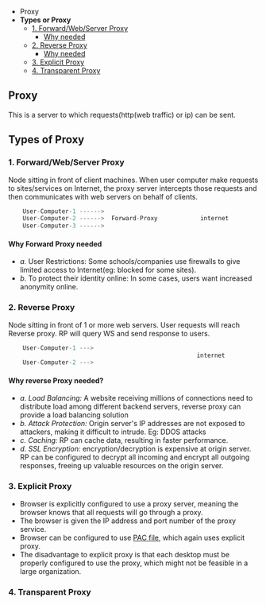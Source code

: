 - Proxy
- **Types or Proxy**
  - [1. Forward/Web/Server Proxy](#fow)
    - [Why needed](#whyf)
  - [2. Reverse Proxy](#rev)
    - [Why needed](#whyr)
  - [3. Explicit Proxy](#exp)
  - [4. Transparent Proxy](#t)

## Proxy
This is a server to which requests(http(web traffic) or ip) can be sent. 

## Types of Proxy
<a name=fow></a>
### 1. Forward/Web/Server Proxy
Node sitting in front of client machines. When user computer make requests to sites/services on Internet, the proxy server intercepts those requests and then communicates with web servers on behalf of clients.
```c
    User-Computer-1 ------>
    User-Computer-2 ------>  Forward-Proxy            internet            Destination-server(www.test.com)
    User-Computer-3 ------>
```  
<a name=whyf></a>
#### Why Forward Proxy needed
- *a.* User Restrictions: Some schools/companies use firewalls to give limited access to Internet(eg: blocked for some sites). 
- *b.* To protect their identity online: In some cases, users want increased anonymity online.

<a name=rev></a>
### 2. Reverse Proxy 
Node sitting in front of 1 or more web servers. User requests will reach Reverse proxy. RP will query WS and send response to users.
```c
    User-Computer-1 --->                                                                        Origin/Web-Server-1
                                                     internet                Reverse-Proxy      Origin/Web-Server-2
    User-Computer-2 --->                                                                        Origin/Web-Server-3
```
<a name=whyr></a>
#### Why reverse Proxy needed?
- *a. Load Balancing:* A website receiving millions of connections need to distribute load among different backend servers, reverse proxy can provide a load balancing solution
- *b. Attack Protection:* Origin server's IP addresses are not exposed to attackers, making it difficult to intrude. Eg: DDOS attacks
- *c. Caching:* RP can cache data, resulting in faster performance.
- *d. SSL Encryption:* encryption/decryption is expensive at origin server. RP can be configured to decrypt all incoming and encrypt all outgoing responses, freeing up valuable resources on the origin server.

<a name=exp></a>
### 3. Explicit Proxy
- Browser is explicitly configured to use a proxy server, meaning the browser knows that all requests will go through a proxy. 
- The browser is given the IP address and port number of the proxy service.
- Browser can be configured to use [PAC file](/Networking/OSI-Layers/Layer-7/Protocols/HTTP/#pac), which again uses explicit proxy.
- The disadvantage to explicit proxy is that each desktop must be properly configured to use the proxy, which might not be feasible in a large organization.

<a name=t></a>
### 4. Transparent Proxy

